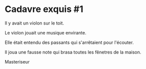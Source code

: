 # Cadavre exquis #1

Il y avait un violon sur le toit.

Le violon jouait une musique envirante.

Elle était entendu des passants qui s'arrêtaient pour l'écouter.

Il joua une fausse note qui brasa toutes les fênetres de la maison.

Masteriseur
